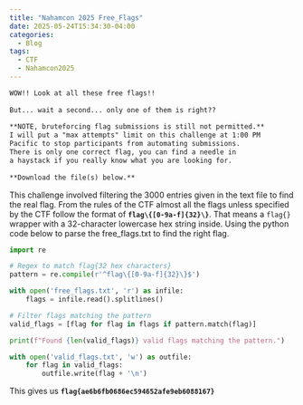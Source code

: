 ```yaml
---
title: "Nahamcon 2025 Free_Flags"
date: 2025-05-24T15:34:30-04:00
categories:
  - Blog
tags:
  - CTF
  - Nahamcon2025
---
```


```markdown
WOW!! Look at all these free flags!!  
  
But... wait a second... only one of them is right??  
  
**NOTE, bruteforcing flag submissions is still not permitted.**
I will put a "max attempts" limit on this challenge at 1:00 PM 
Pacific to stop participants from automating submissions.
There is only one correct flag, you can find a needle in 
a haystack if you really know what you are looking for.  
  
**Download the file(s) below.**
```

This challenge involved filtering the 3000 entries given in the text file to find the real flag.
From the rules of the CTF almost all the flags unless specified by the CTF follow the format of
**`flag\{[0-9a-f]{32}\}`**. That means a `flag{}` wrapper with a 32-character lowercase hex string inside.
Using the python code below to parse the free_flags.txt to find the right flag.

```python
import re

# Regex to match flag{32 hex characters}
pattern = re.compile(r'^flag\{[0-9a-f]{32}\}$')

with open('free_flags.txt', 'r') as infile:
    flags = infile.read().splitlines()

# Filter flags matching the pattern
valid_flags = [flag for flag in flags if pattern.match(flag)]

print(f"Found {len(valid_flags)} valid flags matching the pattern.")

with open('valid_flags.txt', 'w') as outfile:
    for flag in valid_flags:
        outfile.write(flag + '\n')
```

This gives us
**`flag{ae6b6fb0686ec594652afe9eb6088167}`**

